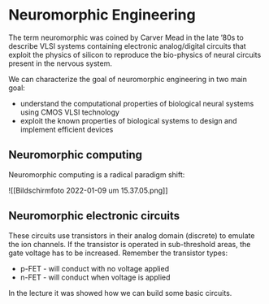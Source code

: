 # Neuromorphic Engineering
The term neuromorphic was coined by Carver Mead in the late ’80s to describe VLSI systems containing electronic analog/digital circuits that exploit the physics of silicon to reproduce the bio-physics of neural circuits present in the nervous system.

We can characterize the goal of neuromorphic engineering in two main goal:
- understand the computational properties of biological neural systems using CMOS VLSI technology
- exploit the known properties of biological systems to design and implement efficient devices

## Neuromorphic computing
Neuromorphic computing is a radical paradigm shift: 

![[Bildschirmfoto 2022-01-09 um 15.37.05.png]]

## Neuromorphic electronic circuits
These circuits use transistors in their analog domain (discrete) to emulate the ion channels. If the transistor is operated in sub-threshold areas, the gate voltage has to be increased. Remember the transistor types:
- p-FET - will conduct with no voltage applied
- n-FET - will conduct when voltage is applied

In the lecture it was showed how we can build some basic circuits.